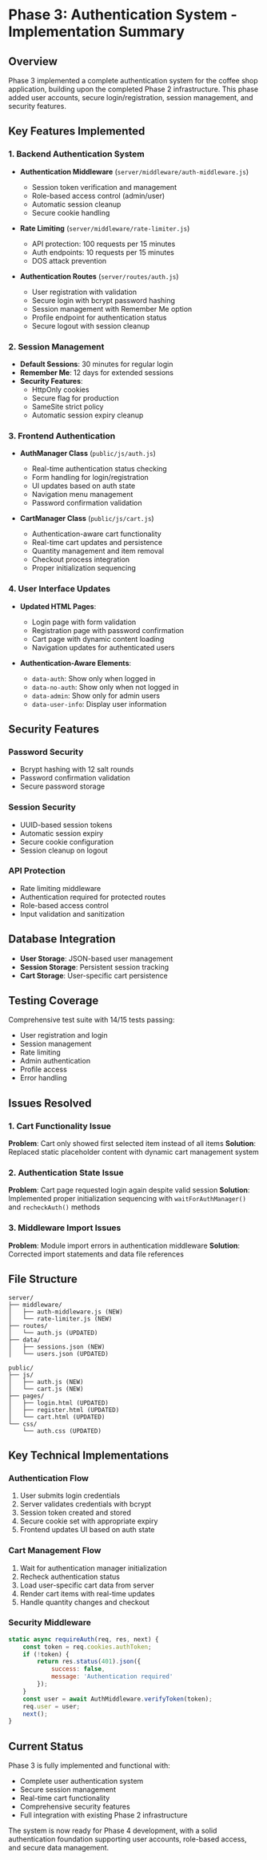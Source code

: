 # Phase 3: Authentication System - Implementation Summary

## Overview
Phase 3 implemented a complete authentication system for the coffee shop application, building upon the completed Phase 2 infrastructure. This phase added user accounts, secure login/registration, session management, and security features.

## Key Features Implemented

### 1. Backend Authentication System
- **Authentication Middleware** (`server/middleware/auth-middleware.js`)
  - Session token verification and management
  - Role-based access control (admin/user)
  - Automatic session cleanup
  - Secure cookie handling

- **Rate Limiting** (`server/middleware/rate-limiter.js`)
  - API protection: 100 requests per 15 minutes
  - Auth endpoints: 10 requests per 15 minutes
  - DOS attack prevention

- **Authentication Routes** (`server/routes/auth.js`)
  - User registration with validation
  - Secure login with bcrypt password hashing
  - Session management with Remember Me option
  - Profile endpoint for authentication status
  - Secure logout with session cleanup

### 2. Session Management
- **Default Sessions**: 30 minutes for regular login
- **Remember Me**: 12 days for extended sessions
- **Security Features**:
  - HttpOnly cookies
  - Secure flag for production
  - SameSite strict policy
  - Automatic session expiry cleanup

### 3. Frontend Authentication
- **AuthManager Class** (`public/js/auth.js`)
  - Real-time authentication status checking
  - Form handling for login/registration
  - UI updates based on auth state
  - Navigation menu management
  - Password confirmation validation

- **CartManager Class** (`public/js/cart.js`)
  - Authentication-aware cart functionality
  - Real-time cart updates and persistence
  - Quantity management and item removal
  - Checkout process integration
  - Proper initialization sequencing

### 4. User Interface Updates
- **Updated HTML Pages**:
  - Login page with form validation
  - Registration page with password confirmation
  - Cart page with dynamic content loading
  - Navigation updates for authenticated users

- **Authentication-Aware Elements**:
  - `data-auth`: Show only when logged in
  - `data-no-auth`: Show only when not logged in
  - `data-admin`: Show only for admin users
  - `data-user-info`: Display user information

## Security Features

### Password Security
- Bcrypt hashing with 12 salt rounds
- Password confirmation validation
- Secure password storage

### Session Security
- UUID-based session tokens
- Automatic session expiry
- Secure cookie configuration
- Session cleanup on logout

### API Protection
- Rate limiting middleware
- Authentication required for protected routes
- Role-based access control
- Input validation and sanitization

## Database Integration
- **User Storage**: JSON-based user management
- **Session Storage**: Persistent session tracking
- **Cart Storage**: User-specific cart persistence

## Testing Coverage
Comprehensive test suite with 14/15 tests passing:
- User registration and login
- Session management
- Rate limiting
- Admin authentication
- Profile access
- Error handling

## Issues Resolved

### 1. Cart Functionality Issue
**Problem**: Cart only showed first selected item instead of all items
**Solution**: Replaced static placeholder content with dynamic cart management system

### 2. Authentication State Issue
**Problem**: Cart page requested login again despite valid session
**Solution**: Implemented proper initialization sequencing with `waitForAuthManager()` and `recheckAuth()` methods

### 3. Middleware Import Issues
**Problem**: Module import errors in authentication middleware
**Solution**: Corrected import statements and data file references

## File Structure
```
server/
├── middleware/
│   ├── auth-middleware.js (NEW)
│   └── rate-limiter.js (NEW)
├── routes/
│   └── auth.js (UPDATED)
├── data/
│   ├── sessions.json (NEW)
│   └── users.json (UPDATED)

public/
├── js/
│   ├── auth.js (NEW)
│   └── cart.js (NEW)
├── pages/
│   ├── login.html (UPDATED)
│   ├── register.html (UPDATED)
│   └── cart.html (UPDATED)
└── css/
    └── auth.css (UPDATED)
```

## Key Technical Implementations

### Authentication Flow
1. User submits login credentials
2. Server validates credentials with bcrypt
3. Session token created and stored
4. Secure cookie set with appropriate expiry
5. Frontend updates UI based on auth state

### Cart Management Flow
1. Wait for authentication manager initialization
2. Recheck authentication status
3. Load user-specific cart data from server
4. Render cart items with real-time updates
5. Handle quantity changes and checkout

### Security Middleware
```javascript
static async requireAuth(req, res, next) {
    const token = req.cookies.authToken;
    if (!token) {
        return res.status(401).json({
            success: false,
            message: 'Authentication required'
        });
    }
    const user = await AuthMiddleware.verifyToken(token);
    req.user = user;
    next();
}
```

## Current Status
Phase 3 is fully implemented and functional with:
- Complete user authentication system
- Secure session management
- Real-time cart functionality
- Comprehensive security features
- Full integration with existing Phase 2 infrastructure

The system is now ready for Phase 4 development, with a solid authentication foundation supporting user accounts, role-based access, and secure data management.
